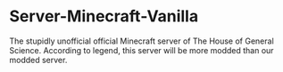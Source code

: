 # Server-Minecraft-Vanilla
The stupidly unofficial official Minecraft server of The House of General Science. According to legend, this server will be more modded than our modded server.
